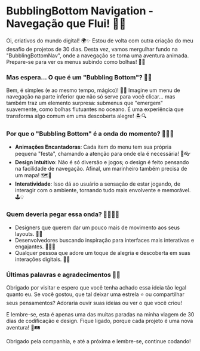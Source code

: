 # BubblingBottom Navigation - Navegação que Flui! 🌊🚀

Oi, criativos do mundo digital! 🌍✨ Estou de volta com outra criação do meu desafio de projetos de 30 dias. Desta vez, vamos mergulhar fundo na "BubblingBottomNav", onde a navegação se torna uma aventura animada. Prepare-se para ver os menus subindo como bolhas! 🎈👀

### Mas espera... O que é um "Bubbling Bottom"? 🤔💭

Bem, é simples (e ao mesmo tempo, mágico)! 🎩✨ Imagine um menu de navegação na parte inferior que não só serve para você clicar... mas também traz um elemento surpresa: submenus que "emergem" suavemente, como bolhas flutuantes no oceano. É uma experiência que transforma algo comum em uma descoberta alegre! 🏝️🔍

### Por que o "Bubbling Bottom" é a onda do momento? 🌊🏄‍♂️

- **Animações Encantadoras**: Cada item do menu tem sua própria pequena "festa", chamando a atenção para onde ela é necessária! 🎉👓
- **Design Intuitivo**: Não é só diversão e jogos; o design é feito pensando na facilidade de navegação. Afinal, um marinheiro também precisa de um mapa! 🗺️🧭
- **Interatividade**: Isso dá ao usuário a sensação de estar jogando, de interagir com o ambiente, tornando tudo mais envolvente e memorável. 🕹️💡

### Quem deveria pegar essa onda? 🏄‍♀️👩‍💻

- Designers que querem dar um pouco mais de movimento aos seus layouts. 🍃📱
- Desenvolvedores buscando inspiração para interfaces mais interativas e engajantes. 🎯🚴‍♂️
- Qualquer pessoa que adore um toque de alegria e descoberta em suas interações digitais. 🎁😊

### Últimas palavras e agradecimentos 💌👋

Obrigado por visitar e espero que você tenha achado essa ideia tão legal quanto eu. Se você gostou, que tal deixar uma estrela ⭐ ou compartilhar seus pensamentos? Adoraria ouvir suas ideias ou ver o que você criou!

E lembre-se, esta é apenas uma das muitas paradas na minha viagem de 30 dias de codificação e design. Fique ligado, porque cada projeto é uma nova aventura! 🎢🛤️

Obrigado pela companhia, e até a próxima e lembre-se, continue codando!